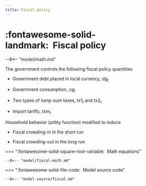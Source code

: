 ```yaml
---
title: Fiscal policy
---
```


# :fontawesome-solid-landmark:  Fiscal policy

--8<-- "model/math.md"

The government controls the following fiscal policy quantities

* Government debt placed in local currency, $dg_t$

* Government consumption, $cg_t$

* Two types of lump-sum taxes, $tx1_t$ and $tx2_t$

* Import tariffs, $txm_t$


Household behavior (utility function) modified to induce

* Fiscal crowding-in in the short run

* Fiscal crowding-out in the long run


=== ":fontawesome-solid-square-root-variable:  Math equations"

    --8<-- "model/fiscal-math.md"


=== ":fontawesome-solid-file-code:  Model source code"

    --8<-- "model-source/fiscal.md"


